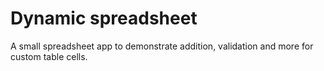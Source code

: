 # Dynamic spreadsheet

A small spreadsheet app to demonstrate addition, validation and more for custom table cells.
